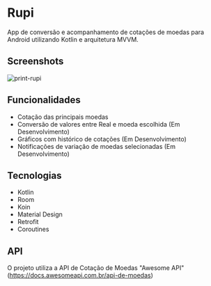 # Rupi

App de conversão e acompanhamento de cotações de moedas para Android utilizando Kotlin e arquitetura MVVM.

## Screenshots

![print-rupi](https://user-images.githubusercontent.com/32485354/104793364-f606c000-5780-11eb-9674-5b98f5928638.png)

## Funcionalidades

- Cotação das principais moedas
- Conversão de valores entre Real e moeda escolhida (Em Desenvolvimento)
- Gráficos com histórico de cotações (Em Desenvolvimento)
- Notificações de variação de moedas selecionadas (Em Desenvolvimento)

## Tecnologias

- Kotlin
- Room
- Koin
- Material Design
- Retrofit
- Coroutines

## API

O projeto utiliza a API de Cotação de Moedas "Awesome API" (https://docs.awesomeapi.com.br/api-de-moedas)


